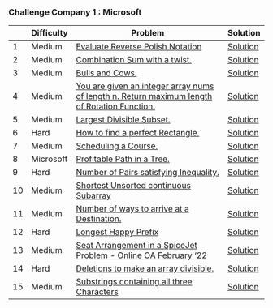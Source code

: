 ### Challenge Company 1 : Microsoft 

|  | Difficulty | Problem | Solution |
| --- | --- | --- | --- |
| 1 | Medium | [Evaluate Reverse Polish Notation](https://leetcode.com/problems/evaluate-reverse-polish-notation/) | [Solution](https://github.com/uzma024/6companies30days/blob/main/Microsoft/Evaluate_Reverse_Polish_Notation.cpp)
| 2 | Medium | [Combination Sum with a twist.](https://leetcode.com/problems/combination-sum-iii/) | [Solution](https://github.com/uzma024/6companies30days/blob/main/Microsoft/Combination_Sum_III.cpp)
| 3 | Medium | [Bulls and Cows.](https://leetcode.com/problems/bulls-and-cows/) | [Solution](https://github.com/uzma024/6companies30days/blob/main/Microsoft/Bulls_and_Cows.cpp)
| 4 | Medium | [You are given an integer array nums of length n. Return maximum length of Rotation Function.](https://leetcode.com/problems/rotate-function/) | [Solution](https://github.com/uzma024/6companies30days/blob/main/Microsoft/Rotate_Function.cpp)
| 5 | Medium | [Largest Divisible Subset.](https://leetcode.com/problems/largest-divisible-subset/) | [Solution](https://github.com/uzma024/6companies30days/blob/main/Microsoft/Largest_Divisible_Subset.cpp)
| 6 | Hard | [How to find a perfect Rectangle.](https://leetcode.com/problems/perfect-rectangle/) | [Solution](https://github.com/uzma024/6companies30days/blob/main/Microsoft/Perfect_Rectangle.cpp)
| 7 | Medium | [Scheduling a Course.](https://leetcode.com/problems/course-schedule/) | [Solution](https://github.com/uzma024/6companies30days/blob/main/Microsoft/course_schedule.cpp)
| 8 | Microsoft | [Profitable Path in a Tree.](https://leetcode.com/problems/most-profitable-path-in-a-tree/) | [Solution](https://github.com/uzma024/6companies30days/blob/main/Microsoft/)
| 9 | Hard | [Number of Pairs satisfying Inequality.](https://leetcode.com/problems/number-of-pairs-satisfying-inequality/) | [Solution](https://github.com/uzma024/6companies30days/blob/main/Microsoft/)
| 10 | Medium | [Shortest Unsorted continuous Subarray](https://leetcode.com/problems/shortest-unsorted-continuous-subarray) | [Solution](https://github.com/uzma024/6companies30days/blob/main/Microsoft/shortest-unsorted-continuous-subarray.cpp)
| 11 | Medium | [Number of ways to arrive at a Destination.](https://leetcode.com/problems/number-of-ways-to-arrive-at-destination/) | [Solution](https://github.com/uzma024/6companies30days/blob/main/Microsoft/number-of-ways-to-arrive-at-destination.cpp)
| 12 | Hard | [Longest Happy Prefix](https://leetcode.com/problems/longest-happy-prefix/) | [Solution](https://github.com/uzma024/6companies30days/blob/main/Microsoft/Longest_Happy_Prefix.cpp)
| 13 | Medium | [Seat Arrangement in a SpiceJet Problem - Online OA February ‘22](https://leetcode.com/problems/airplane-seat-assignment-probability/) | [Solution](https://github.com/uzma024/6companies30days/blob/main/Microsoft/Airplane_Seat_Assignment_Probability.cpp)
| 14 | Hard | [Deletions to make an array divisible.](https://leetcode.com/problems/minimum-deletions-to-make-array-divisible/) | [Solution](https://github.com/uzma024/6companies30days/blob/main/Microsoft/Minimum_Deletions_to_Make_Array_Divisible.cpp)
| 15 | Medium | [Substrings containing all three Characters](https://leetcode.com/problems/number-of-substrings-containing-all-three-characters/) | [Solution](https://github.com/uzma024/6companies30days/blob/main/Microsoft/number-of-substrings-containing-all-three-characters.cpp)
 